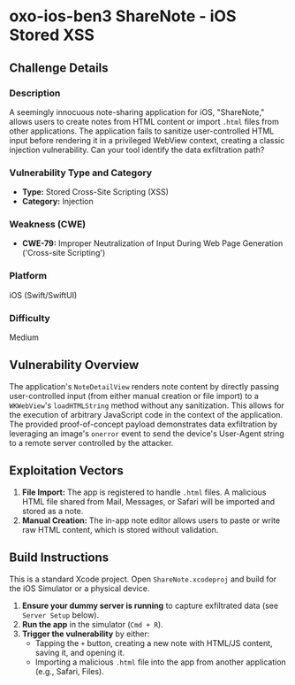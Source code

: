# oxo-ios-ben3 ShareNote - iOS Stored XSS

## Challenge Details

### Description
A seemingly innocuous note-sharing application for iOS, "ShareNote," allows users to create notes from HTML content or import `.html` files from other applications. The application fails to sanitize user-controlled HTML input before rendering it in a privileged WebView context, creating a classic injection vulnerability. Can your tool identify the data exfiltration path?

### Vulnerability Type and Category
- **Type:** Stored Cross-Site Scripting (XSS)
- **Category:** Injection

### Weakness (CWE)
- **CWE-79:** Improper Neutralization of Input During Web Page Generation ('Cross-site Scripting')

### Platform
iOS (Swift/SwiftUI)

### Difficulty
Medium

## Vulnerability Overview
The application's `NoteDetailView` renders note content by directly passing user-controlled input (from either manual creation or file import) to a `WKWebView`'s `loadHTMLString` method without any sanitization. This allows for the execution of arbitrary JavaScript code in the context of the application. The provided proof-of-concept payload demonstrates data exfiltration by leveraging an image's `onerror` event to send the device's User-Agent string to a remote server controlled by the attacker.

## Exploitation Vectors
1.  **File Import:** The app is registered to handle `.html` files. A malicious HTML file shared from Mail, Messages, or Safari will be imported and stored as a note.
2.  **Manual Creation:** The in-app note editor allows users to paste or write raw HTML content, which is stored without validation.

## Build Instructions
This is a standard Xcode project. Open `ShareNote.xcodeproj` and build for the iOS Simulator or a physical device.

1.  **Ensure your dummy server is running** to capture exfiltrated data (see `Server Setup` below).
2.  **Run the app** in the simulator (`Cmd + R`).
3.  **Trigger the vulnerability** by either:
    - Tapping the `+` button, creating a new note with HTML/JS content, saving it, and opening it.
    - Importing a malicious `.html` file into the app from another application (e.g., Safari, Files).
